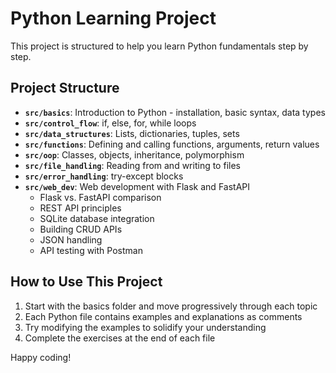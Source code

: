 # Python Learning Project

This project is structured to help you learn Python fundamentals step by step.

## Project Structure

- **`src/basics`**: Introduction to Python - installation, basic syntax, data types
- **`src/control_flow`**: if, else, for, while loops
- **`src/data_structures`**: Lists, dictionaries, tuples, sets
- **`src/functions`**: Defining and calling functions, arguments, return values
- **`src/oop`**: Classes, objects, inheritance, polymorphism
- **`src/file_handling`**: Reading from and writing to files
- **`src/error_handling`**: try-except blocks
- **`src/web_dev`**: Web development with Flask and FastAPI
  - Flask vs. FastAPI comparison
  - REST API principles
  - SQLite database integration
  - Building CRUD APIs
  - JSON handling
  - API testing with Postman

## How to Use This Project

1. Start with the basics folder and move progressively through each topic
2. Each Python file contains examples and explanations as comments
3. Try modifying the examples to solidify your understanding
4. Complete the exercises at the end of each file

Happy coding!